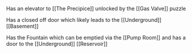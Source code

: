 Has an elevator to [[The Precipice]] unlocked by the [[Gas Valve]] puzzle

Has a closed off door which likely leads to the [[Underground]] [[Basement]]

Has the Fountain which can be emptied via the [[Pump Room]] and has a door to the [[Underground]] [[Reservoir]]